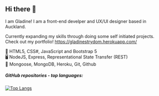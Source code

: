 ## Hi there 🤠

I am Gladine! I am a front-end develper and UX/UI designer based in Auckland.

Currently expanding my skills through doing some self initiated projects. 
Check out my portfolio! https://gladinestrydom.herokuapp.com/

🎨 HTML5, CSS#, JavaScript and Bootstrap 5 <br>
🖥️ NodeJS, Express, Representational State Transfer (REST) <br>
📙 Mongoose, MongoDB, Heroku, Git, Github

##### GitHub repositories - top languages:

[![Top Langs](https://github-readme-stats.vercel.app/api/top-langs/?username=hannah-eichelsdoerfer&layout=compact&count_private=true&langs_count=8&hide_title=true)](https://github.com/gladinestrydom?tab=repositories)


<!---
gladinestrydom/gladinestrydom is a ✨ special ✨ repository because its `README.md` (this file) appears on your GitHub profile.
You can click the Preview link to take a look at your changes.
--->
